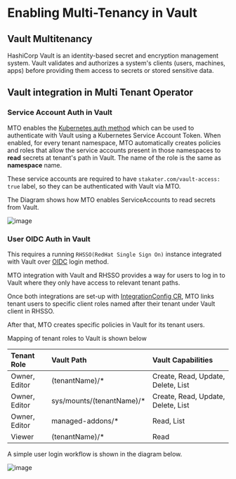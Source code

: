 # Enabling Multi-Tenancy in Vault

## Vault Multitenancy

HashiCorp Vault is an identity-based secret and encryption management system. Vault validates and authorizes a system's clients (users, machines, apps) before providing them access to secrets or stored sensitive data.

## Vault integration in Multi Tenant Operator

### Service Account Auth in Vault

MTO enables the [Kubernetes auth method](https://www.Vaultproject.io/docs/auth/kubernetes) which can be used to authenticate with Vault using a Kubernetes Service Account Token. When enabled, for every tenant namespace, MTO automatically creates policies and roles that allow the service accounts present in those namespaces to **read** secrets at tenant's path in Vault. The name of the role is the same as **namespace** name.

These service accounts are required to have `stakater.com/vault-access: true` label, so they can be authenticated with Vault via MTO.

The Diagram shows how MTO enables ServiceAccounts to read secrets from Vault.

![image](./images/mto-vault-k8s-auth-workflow.png)

### User OIDC Auth in Vault

This requires a running `RHSSO(RedHat Single Sign On)` instance integrated with Vault over [OIDC](https://developer.hashicorp.com/vault/docs/auth/jwt) login method.

MTO integration with Vault and RHSSO provides a way for users to log in to Vault where they only have access to relevant tenant paths.

Once both integrations are set-up with [IntegrationConfig CR](/content/integration-config.md), MTO links tenant users to specific client roles named after their tenant under Vault client in RHSSO.

After that, MTO creates specific policies in Vault for its tenant users.

Mapping of tenant roles to Vault is shown below

|  Tenant Role  |        Vault Path       |         Vault Capabilities       |
|:--------------|:------------------------|:---------------------------------|
|Owner, Editor  |(tenantName)/*           |Create, Read, Update, Delete, List|
|Owner, Editor  |sys/mounts/(tenantName)/*|Create, Read, Update, Delete, List|
|Owner, Editor  |managed-addons/*         |Read, List                        |
|Viewer         |(tenantName)/*           |Read                              |

A simple user login workflow is shown in the diagram below.

![image](./images/mto-vault-integration-user-workflow.png)
